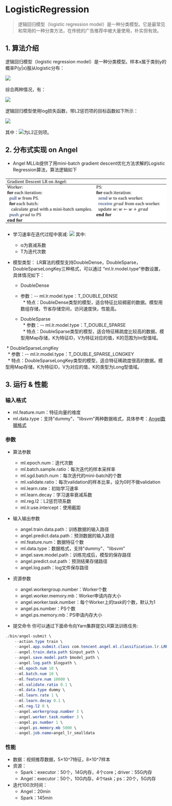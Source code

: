 # LogisticRegression

> 逻辑回归模型（logistic regression model）是一种分类模型。它是最常见和常用的一种分类方法，在传统的广告推荐中被大量使用，朴实但有效。

## 1. 算法介绍

逻辑回归模型（logistic regression model）是一种分类模型。样本x属于类别y的概率P(y|x)服从logistic分布：   

![](../img/LR_P.png)  

综合两种情况，有：      

![](../img/LR_P1.png)  


逻辑回归模型使用log损失函数，带L2惩罚项的目标函数如下所示：    

![](../img/LR_loss.png)  

其中：![](../img/LR_reg.gif)为L2正则项。

## 2. 分布式实现 on Angel

* Angel MLLib提供了用mini-batch gradient descent优化方法求解的Logistic Regression算法，算法逻辑如下

![](../img/LR_gd.png)  


* 学习速率在迭代过程中衰减:
![](../img/LR_lr_ecay.gif) 其中:   
  * α为衰减系数
  * T为迭代次数
  
* 模型类型： 
  LR算法的模型支持DoubleDense，DoubleSparse，DoubleSparseLongKey三种格式，可以通过 “ml.lr.model.type”参数设置，具体情况如下：  
  
  * DoubleDense      
   * 参数：-- ml.lr.model.type：T_DOUBLE_DENSE    	  
   * 特点：DoubleDense类型的模型，适合特征比较稠密的数据。模型用数组存储，节省存储空间，访问速度快，性能高。 
   
  * DoubleSparse      
   * 参数：-- ml.lr.model.type：T_DOUBLE_SPARSE      
   * 特点：DoubleSparse类型的模型，适合特征稀疏度比较高的数据。模型用Map存储，K为特征ID，V为特征对应的值，K的范围为Int型值域。    
   
  * DoubleSparseLongKey      
   * 参数：-- ml.lr.model.type：T_DOUBLE_SPARSE_LONGKEY      
   * 特点：DoubleSparseLongKey类型的模型，适合特征稀疏度很高的数据。模型用Map存储，K为特征ID，V为对应的值，K的类型为Long型值域。      


## 3. 运行 & 性能

### 输入格式
* ml.feature.num：特征向量的维度   
* ml.data.type：支持"dummy"、"libsvm"两种数据格式，具体参考：[Angel数据格式](data_format.md)

###  参数
* 算法参数  
  * ml.epoch.num：迭代次数   
  * ml.batch.sample.ratio：每次迭代的样本采样率   
  * ml.sgd.batch.num：每次迭代的mini-batch的个数   
  * ml.validate.ratio：每次validation的样本比率，设为0时不做validation    
  * ml.learn.rate：初始学习速率   
  * ml.learn.decay：学习速率衰减系数   
  * ml.reg.l2：L2惩罚项系数
  * ml.lr.use.intercept：使用截距   

* 输入输出参数
  * angel.train.data.path：训练数据的输入路径
  * angel.predict.data.path：预测数据的输入路径
  * ml.feature.num：数据特征个数   
  * ml.data.type：数据格式，支持"dummy"、"libsvm"    
  * angel.save.model.path：训练完成后，模型的保存路径
  *	angel.predict.out.path：预测结果存储路径
  * angel.log.path：log文件保存路径   

* 资源参数
  * angel.workergroup.number：Worker个数   
  * angel.worker.memory.mb：Worker申请内存大小    
  * angel.worker.task.number：每个Worker上的task的个数，默认为1    
  * angel.ps.number：PS个数    
  * angel.ps.memory.mb：PS申请内存大小   


* 提交命令
你可以通过下面命令向Yarn集群提交LR算法训练任务:
```java
./bin/angel-submit \
    --action.type train \
    --angel.app.submit.class com.tencent.angel.ml.classification.lr.LRRunner  \
    --angel.train.data.path $input_path \
    --angel.save.model.path $model_path \
    --angel.log.path $logpath \
    --ml.epoch.num 10 \
    --ml.batch.num 10 \
    --ml.feature.num 10000 \
    --ml.validate.ratio 0.1 \
    --ml.data.type dummy \
    --ml.learn.rate 1 \
    --ml.learn.decay 0.1 \
    --ml.reg.l2 0 \
    --angel.workergroup.number 3 \
    --angel.worker.task.number 3 \
    --angel.ps.number 1 \
    --angel.ps.memory.mb 5000 \
    --angel.job.name=angel_lr_smalldata
```

### 性能
* 数据：视频推荐数据，5×10^7特征，8×10^7样本
* 资源：
	* Spark：executor：50个，14G内存，4个core；driver：55G内存
	* Angel：executor：50个，10G内存，4个task；ps：20个，5G内存
* 迭代100次时间：
	* Angel：20min
	* Spark：145min
